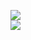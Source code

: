 [![](https://img.shields.io/badge/Made%20With-Github%20Spray-lightgrey.svg?style=for-the-badge&logo=github)](https://github.com/Annihil/github-spray#5602)  
[![](https://i.imgur.com/2DrTn0Z.gif)](https://github.com/Annihil/github-spray)